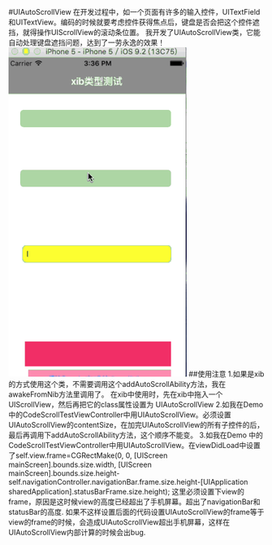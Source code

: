 #UIAutoScrollView
    在开发过程中，如一个页面有许多的输入控件，UITextField和UITextView。编码的时候就要考虑控件获得焦点后，键盘是否会把这个控件遮挡，就得操作UIScrollView的滚动条位置。
    我开发了UIAutoScrollView类，它能自动处理键盘遮挡问题，达到了一劳永逸的效果！
![github](https://github.com/lqCoder/UIAutoScrollView/blob/master/AutoScrollGif.gif "github")
##使用注意
    1.如果是xib的方式使用这个类，不需要调用这个addAutoScrollAbility方法，我在awakeFromNib方法里调用了。 在xib中使用时，先在xib中拖入一个UIScrollView，然后再把它的class属性设置为 UIAutoScrollView
    2.如我在Demo 中的CodeScrollTestViewController中用UIAutoScrollView。必须设置UIAutoScrollView的contentSize，在加完UIAutoScrollView的所有子控件的后，最后再调用下addAutoScrollAbility方法，这个顺序不能变。
    3.如我在Demo 中的CodeScrollTestViewController中用UIAutoScrollView。在viewDidLoad中设置了self.view.frame=CGRectMake(0, 0, [UIScreen mainScreen].bounds.size.width, [UIScreen mainScreen].bounds.size.height-self.navigationController.navigationBar.frame.size.height-[UIApplication sharedApplication].statusBarFrame.size.height);     这里必须设置下view的frame，原因是这时候view的高度已经超出了手机屏幕。超出了navigationBar和statusBar的高度. 如果不这样设置后面的代码设置UIAutoScrollView的frame等于view的frame的时候，会造成UIAutoScrollView超出手机屏幕，这样在UIAutoScrollView内部计算的时候会出bug.
